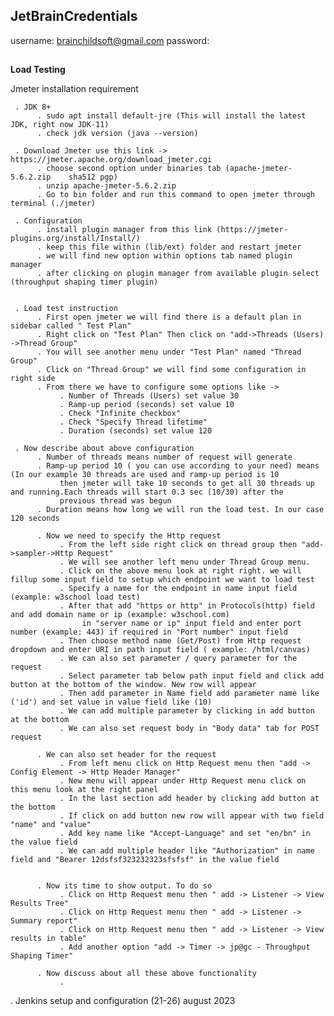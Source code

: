 ## JetBrainCredentials ##
username: brainchildsoft@gmail.com
password: <?KnightC0der?>
##


**Load Testing**

Jmeter installation requirement

     . JDK 8+
          . sudo apt install default-jre (This will install the latest JDK, right now JDK-11)
          . check jdk version (java --version)

     . Download Jmeter use this link -> https://jmeter.apache.org/download_jmeter.cgi
          . choose second option under binaries tab (apache-jmeter-5.6.2.zip	sha512 pgp)
          . unzip apache-jmeter-5.6.2.zip
          . Go to bin folder and run this command to open jmeter through terminal (./jmeter)

     . Configuration
          . install plugin manager from this link (https://jmeter-plugins.org/install/Install/)
          . keep this file within (lib/ext) folder and restart jmeter
          . we will find new option within options tab named plugin manager
          . after clicking on plugin manager from available plugin select (throughput shaping timer plugin)
   

     . Load test instruction
          . First open jmeter we will find there is a default plan in sidebar called " Test Plan"
          . Right click on "Test Plan" Then click on "add->Threads (Users) ->Thread Group"
          . You will see another menu under "Test Plan" named "Thread Group"
          . Click on "Thread Group" we will find some configuration in right side
          . From there we have to configure some options like ->
               . Number of Threads (Users) set value 30
               . Ramp-up period (seconds) set value 10
               . Check "Infinite checkbox"
               . Check "Specify Thread lifetime"
               . Duration (seconds) set value 120

     . Now describe about above configuration
          . Number of threads means number of request will generate
          . Ramp-up period 10 ( you can use according to your need) means (In our example 30 threads are used and ramp-up period is 10
               then jmeter will take 10 seconds to get all 30 threads up and running.Each threads will start 0.3 sec (10/30) after the
               previous thread was begun
          . Duration means how long we will run the load test. In our case 120 seconds

          . Now we need to specify the Http request
               . From the left side right click on thread group then "add->sampler->Http Request"
               . We will see another left menu under Thread Group menu.
               . Click on the above menu look at right right. we will fillup some input field to setup which endpoint we want to load test
               . Specify a name for the endpoint in name input field (example: w3school load test)
               . After that add "https or http" in Protocols(http) field and add domain name or ip (example: w3school.com)
                    in "server name or ip" input field and enter port number (example: 443) if required in "Port number" input field
               . Then choose method name (Get/Post) from Http request dropdown and enter URI in path input field ( example: /html/canvas)
               . We can also set parameter / query parameter for the request
               . Select parameter tab below path input field and click add button at the bottom of the window. New row will appear
               . Then add parameter in Name field add parameter name like ('id') and set value in value field like (10)
               . We can add multiple parameter by clicking in add button at the bottom
               . We can also set request body in "Body data" tab for POST request

          . We can also set header for the request
               . From left menu click on Http Request menu then "add -> Config Element -> Http Header Manager"
               . New menu will appear under Http Request menu click on this menu look at the right panel
               . In the last section add header by clicking add button at the bottom
               . If click on add button new row will appear with two field "name" and "value"
               . Add key name like "Accept-Language" and set "en/bn" in the value field
               . We can add multiple header like "Authorization" in name field and "Bearer 12dsfsf323232323sfsfsf" in the value field


          . Now its time to show output. To do so
               . Click on Http Request menu then " add -> Listener -> View Results Tree"
               . Click on Http Request menu then " add -> Listener -> Summary report"
               . Click on Http Request menu then " add -> Listener -> View results in table"
               . Add another option "add -> Timer -> jp@gc - Throughput Shaping Timer"

          . Now discuss about all these above functionality
               . 
   

   . Jenkins setup and configuration (21-26) august 2023